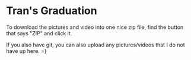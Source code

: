 Tran's Graduation
=================
To download the pictures and video into one nice zip file, find the button that says "ZIP" and click it. 

If you also have git, you can also upload any pictures/videos that I do not have up here. =)